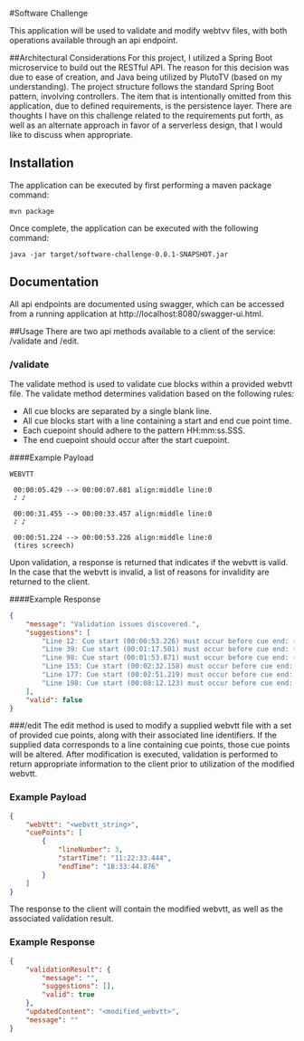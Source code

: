 #Software Challenge

This application will be used to validate and modify webtvv files, with both operations available through an api endpoint.

##Architectural Considerations
For this project, I utilized a Spring Boot microservice to build out the RESTful API.  The reason for this decision was 
due to ease of creation, and Java being utilized by PlutoTV (based on my understanding).  The project structure follows 
the standard Spring Boot pattern, involving controllers.  The item that is intentionally omitted from this application,
due to defined requirements, is the persistence layer.  There are thoughts I have on this challenge related to
the requirements put forth, as well as an alternate approach in favor of a serverless design, that I would like to 
discuss when appropriate.

## Installation
The application can be executed by first performing a maven package command:
```shell script
mvn package
```

Once complete, the application can be executed with the following command: 
```shell script
java -jar target/software-challenge-0.0.1-SNAPSHOT.jar
```

## Documentation
All api endpoints are documented using swagger, 
which can be accessed from a running application at http://localhost:8080/swagger-ui.html.

##Usage
There are two api methods available to a client of the service: /validate and /edit.

### /validate
The validate method is used to validate cue blocks within a provided webvtt file.  The validate method determines validation based on the following rules:
* All cue blocks are separated by a single blank line.
* All cue blocks start with a line containing a start and end cue point time.  
* Each cuepoint should adhere to the pattern HH:mm:ss.SSS.
* The end cuepoint should occur after the start cuepoint.

####Example Payload
```
WEBVTT
 
 00:00:05.429 --> 00:00:07.681 align:middle line:0
 ♪ ♪
 
 00:00:31.455 --> 00:00:33.457 align:middle line:0
 ♪ ♪
 
 00:00:51.224 --> 00:00:53.226 align:middle line:0
 (tires screech)
```

Upon validation, a response is returned that indicates if the webvtt is valid.  In the case that the webvtt is invalid, a list of reasons for invalidity are returned to the client.

####Example Response
```json
{
    "message": "Validation issues discovered.",
    "suggestions": [
        "Line 12: Cue start (00:00:53.226) must occur before cue end: (00:00:53.226)",
        "Line 39: Cue start (00:01:17.501) must occur before cue end: (00:01:17.501)",
        "Line 98: Cue start (00:01:53.871) must occur before cue end: (00:01:53.871)",
        "Line 153: Cue start (00:02:32.158) must occur before cue end: (00:02:32.158)",
        "Line 177: Cue start (00:02:51.219) must occur before cue end: (00:02:51.219)",
        "Line 198: Cue start (00:08:12.123) must occur before cue end: (00:03:04.358)"
    ],
    "valid": false
}
```

###/edit
The edit method is used to modify a supplied webvtt file with a set of provided cue points, along with their associated line identifiers.  If the supplied data corresponds to a line containing cue points, those cue points will be altered.
After modification is executed, validation is performed to return appropriate information to the client prior to utilization of the modified webvtt.

### Example Payload
```json
{
    "webVtt": "<webvtt_string>",
    "cuePoints": [
        {
            "lineNumber": 3,
            "startTime": "11:22:33.444",
            "endTime": "18:33:44.876"
        }
    ]
}
```

The response to the client will contain the modified webvtt, as well as the associated validation result.

### Example Response
```json
{
    "validationResult": {
        "message": "",
        "suggestions": [],
        "valid": true
    },
    "updatedContent": "<modified_webvtt>",
    "message": ""
}
```